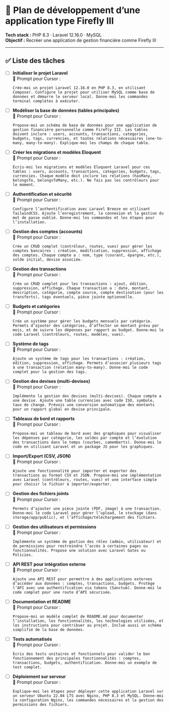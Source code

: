 
# 📌 Plan de développement d’une application type Firefly III

**Tech stack :** PHP 8.3 · Laravel 12.16.0 · MySQL  
**Objectif :** Recréer une application de gestion financière comme Firefly III

---

## ✅ Liste des tâches

- [ ] **Initialiser le projet Laravel**  
  🔹 Prompt pour Cursor :  
  ```
  Crée-moi un projet Laravel 12.16.0 en PHP 8.3, en utilisant Composer. Configure le projet pour utiliser MySQL comme base de données et démarre le serveur local. Donne-moi les commandes terminal complètes à exécuter.
  ```

- [ ] **Modéliser la base de données (tables principales)**  
  🔹 Prompt pour Cursor :  
  ```
  Propose-moi un schéma de base de données pour une application de gestion financière personnelle comme Firefly III. Les tables doivent inclure : users, accounts, transactions, categories, budgets, tags, currencies, et toutes relations nécessaires (one-to-many, many-to-many). Explique-moi les champs de chaque table.
  ```

- [ ] **Créer les migrations et modèles Eloquent**  
  🔹 Prompt pour Cursor :  
  ```
  Écris-moi les migrations et modèles Eloquent Laravel pour ces tables : users, accounts, transactions, categories, budgets, tags, currencies. Chaque modèle doit inclure les relations (hasMany, belongsTo, belongsToMany, etc.). Ne fais pas les contrôleurs pour le moment.
  ```

- [ ] **Authentification et sécurité**  
  🔹 Prompt pour Cursor :  
  ```
  Configure l’authentification avec Laravel Breeze en utilisant TailwindCSS. Ajoute l’enregistrement, la connexion et la gestion du mot de passe oublié. Donne-moi les commandes et les étapes pour l’installation.
  ```

- [ ] **Gestion des comptes (accounts)**  
  🔹 Prompt pour Cursor :  
  ```
  Crée un CRUD complet (contrôleur, routes, vues) pour gérer les comptes bancaires : création, modification, suppression, affichage des comptes. Chaque compte a : nom, type (courant, épargne, etc.), solde initial, devise associée.
  ```

- [ ] **Gestion des transactions**  
  🔹 Prompt pour Cursor :  
  ```
  Crée un CRUD complet pour les transactions : ajout, édition, suppression, affichage. Chaque transaction a : date, montant, description, catégorie, compte source, compte destination (pour les transferts), tags éventuels, pièce jointe optionnelle.
  ```

- [ ] **Budgets et catégories**  
  🔹 Prompt pour Cursor :  
  ```
  Crée un système pour gérer les budgets mensuels par catégorie. Permets d’ajouter des catégories, d’affecter un montant prévu par mois, et de suivre les dépenses par rapport au budget. Donne-moi le code Laravel (contrôleurs, routes, modèles, vues).
  ```

- [ ] **Système de tags**  
  🔹 Prompt pour Cursor :  
  ```
  Ajoute un système de tags pour les transactions : création, édition, suppression, affichage. Permets d’associer plusieurs tags à une transaction (relation many-to-many). Donne-moi le code complet pour la gestion des tags.
  ```

- [ ] **Gestion des devises (multi-devises)**  
  🔹 Prompt pour Cursor :  
  ```
  Implémente la gestion des devises (multi-devises). Chaque compte a une devise. Ajoute une table currencies avec code ISO, symbole, taux de change. Prévois une conversion automatique des montants pour un rapport global en devise principale.
  ```

- [ ] **Tableaux de bord et rapports**  
  🔹 Prompt pour Cursor :  
  ```
  Propose-moi un tableau de bord avec des graphiques pour visualiser les dépenses par catégorie, les soldes par compte et l’évolution des transactions dans le temps (courbes, camemberts). Donne-moi le code en utilisant Laravel et un package JS pour les graphiques.
  ```

- [ ] **Import/Export (CSV, JSON)**  
  🔹 Prompt pour Cursor :  
  ```
  Ajoute une fonctionnalité pour importer et exporter des transactions au format CSV et JSON. Propose-moi une implémentation avec Laravel (contrôleurs, routes, vues) et une interface simple pour choisir le fichier à importer/exporter.
  ```

- [ ] **Gestion des fichiers joints**  
  🔹 Prompt pour Cursor :  
  ```
  Permets d’ajouter une pièce jointe (PDF, image) à une transaction. Donne-moi le code Laravel pour gérer l’upload, le stockage (dans storage/app/public), et l’affichage/téléchargement des fichiers.
  ```

- [ ] **Gestion des utilisateurs et permissions**  
  🔹 Prompt pour Cursor :  
  ```
  Implémente un système de gestion des rôles (admin, utilisateur) et de permissions pour restreindre l’accès à certaines pages ou fonctionnalités. Propose une solution avec Laravel Gates ou Policies.
  ```

- [ ] **API REST pour intégration externe**  
  🔹 Prompt pour Cursor :  
  ```
  Ajoute une API REST pour permettre à des applications externes d’accéder aux données : comptes, transactions, budgets. Protège l’API avec une authentification via tokens (Sanctum). Donne-moi le code complet pour une route d’API sécurisée.
  ```

- [ ] **Documentation et README**  
  🔹 Prompt pour Cursor :  
  ```
  Propose-moi un modèle complet de README.md pour documenter l’installation, les fonctionnalités, les technologies utilisées, et les instructions pour contribuer au projet. Inclue aussi un schéma simplifié de la base de données.
  ```

- [ ] **Tests automatisés**  
  🔹 Prompt pour Cursor :  
  ```
  Écris des tests unitaires et fonctionnels pour valider le bon fonctionnement des principales fonctionnalités : comptes, transactions, budgets, authentification. Donne-moi un exemple de test complet.
  ```

- [ ] **Déploiement sur serveur**  
  🔹 Prompt pour Cursor :  
  ```
  Explique-moi les étapes pour déployer cette application Laravel sur un serveur Ubuntu 22.04 LTS avec Nginx, PHP 8.3 et MySQL. Donne-moi la configuration Nginx, les commandes nécessaires et la gestion des permissions des fichiers.
  ```
